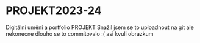 # PROJEKT2023-24
Digitální umění a portfolio PROJEKT
Snažil jsem se to uploadnout na git ale nekonecne dlouho se to commitovalo :( 
asi kvuli obrazkum 
